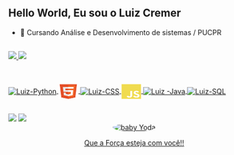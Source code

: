 ## Hello World, Eu sou o Luiz Cremer 

- 🌱 Cursando Análise e Desenvolvimento de sistemas / PUCPR

##

<div>
  <a href="https://github.com/LuizCremer">
  <img height="180em" src="https://github-readme-stats.vercel.app/api?username=LuizCremer&show_icons=true&theme=radical&include_all_commits=true&count_private=true"/>
  <img height="180em" src="https://github-readme-stats.vercel.app/api/top-langs/?username=LuizCremer&layout=compact&langs_count=16&theme=radical"/>
</div>

##

<div style="display: inline_block"><br>
  <img align="center" alt="Luiz-Python" height="30" width="40"src="https://cdn.jsdelivr.net/gh/devicons/devicon@latest/icons/python/python-original.svg" />           
  <img align="center" alt="Luiz-HTML" height="30" width="40" src="https://raw.githubusercontent.com/devicons/devicon/master/icons/html5/html5-original.svg">
  <img align="center" alt="Luiz-CSS" height="30" width="40" src="https://cdn.jsdelivr.net/gh/devicons/devicon@latest/icons/css3/css3-original.svg" /> 
  <img align="center" alt="Luiz -Js" height="30" width="40" src="https://raw.githubusercontent.com/devicons/devicon/master/icons/javascript/javascript-plain.svg">
  <img align="center" alt="Luiz -Java" height="30" width="40"src="https://cdn.jsdelivr.net/gh/devicons/devicon@latest/icons/java/java-original.svg" />                   
  <img align="center" alt="Luiz-SQL" height="30" width="40" src="https://cdn.jsdelivr.net/gh/devicons/devicon@latest/icons/azuresqldatabase/azuresqldatabase-original.svg" />
</div>

##
<div>
   <a href="https://instagram.com/luiz_cremer" target="_blank"><img src="https://img.shields.io/badge/-Instagram-%23E4405F?style=for-the-badge&logo=instagram&logoColor=white" target="_blank"></a>
   <a href="https://br.linkedin.com" target="_blank"><img src="https://img.shields.io/badge/-LinkedIn-%230077B5?style=for-the-badge&logo=linkedin&logoColor=white" 
</div>
 
<div align="center">
    <img src="https://emojis.slackmojis.com/emojis/images/1643514719/7248/baby-yoda-soup.gif?1643514719" alt="baby Yoda" style="width: 50px; height: 50px; border-radius: 50%;">
</div>

<div align="center">
    <p>
    Que a Força esteja com você!!
    </p>
</div>


